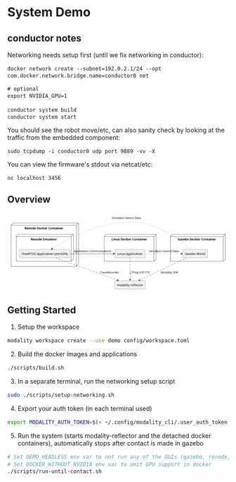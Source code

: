 # System Demo

## conductor notes

Networking needs setup first (until we fix networking in conductor):
```
docker network create --subnet=192.0.2.1/24 --opt com.docker.network.bridge.name=conductor0 net
```

```
# optional
export NVIDIA_GPU=1

conductor system build
conductor system start
```

You should see the robot move/etc, can also sanity check by looking at the traffic from the embedded component:
```
sudo tcpdump -i conductor0 udp port 9889 -vv -X
```

You can view the firmware's stdout via netcat/etc:
```
nc localhost 3456
```

## Overview

![overview.png](diagrams/overview.png)

## Getting Started

1. Setup the workspace
  ```bash
  modality workspace create --use demo config/workspace.toml
  ```
2. Build the docker images and applications
  ```bash
  ./scripts/build.sh
  ```
3. In a separate terminal, run the networking setup script
  ```bash
  sudo ./scripts/setup-networking.sh
  ```
4. Export your auth token (in each terminal used)
  ```bash
  export MODALITY_AUTH_TOKEN=$(< ~/.config/modality_cli/.user_auth_token)
  ```
5. Run the system (starts modality-reflector and the detached docker containers), automatically stops after contact is made in gazebo
  ```bash
  # Set DEMO_HEADLESS env var to not run any of the GUIs (gazebo, renode, etc)
  # Set DOCKER_WITHOUT_NVIDIA env var to omit GPU support in docker
  ./scripts/run-until-contact.sh
  ```
